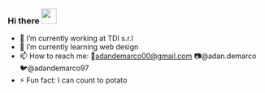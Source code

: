 ### Hi there <img src="https://raw.githubusercontent.com/MartinHeinz/MartinHeinz/master/wave.gif" width="30px">


<!-- **adandemarco/adandemarco** is a ✨ _special_ ✨ repository because its `README.md` (this file) appears on your GitHub profile. -->

<!-- Here are some ideas to get you started: -->

<!-- <img src="https://raw.githubusercontent.com/<OWNER>/<OWNER>/master/<GIF_NAME>.gif" width="30px"> -->

- 🔭 I’m currently working at TDI s.r.l
- 🌱 I’m currently learning web design
- 📫 How to reach me: 📧adandemarco00@gmail.com 📷@adan.demarco 🐦@adandemarco97
- ⚡ Fun fact: I can count to potato


